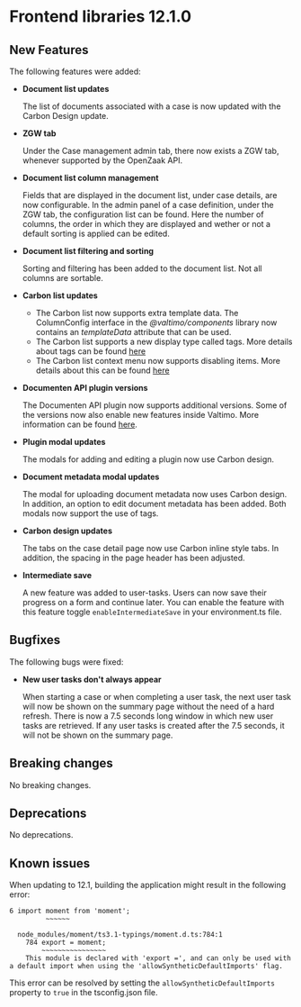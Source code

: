 # Frontend libraries 12.1.0

## New Features

The following features were added:

- **Document list updates**

  The list of documents associated with a case is now updated with the Carbon Design update.

- **ZGW tab**

  Under the Case management admin tab, there now exists a ZGW tab, whenever supported by the OpenZaak API.

- **Document list column management**

  Fields that are displayed in the document list, under case details, are now configurable. In the admin panel of a case definition, under the ZGW tab,
  the configuration list can be found. Here the number of columns, the order in which they are displayed and wether or not a default sorting is applied can be edited.

- **Document list filtering and sorting**

  Sorting and filtering has been added to the document list. Not all columns are sortable.

- **Carbon list updates**

  - The Carbon list now supports extra template data. The ColumnConfig interface in the *@valtimo/components* library now contains an *templateData* attribute that can be used.
  - The Carbon list supports a new display type called tags. More details about tags can be found [here](/reference/user-interface/components/valtimo-carbon-list/valtimo-carbon-list.md)
  - The Carbon list context menu now supports disabling items. More details about this can be found [here](/reference/user-interface/components/valtimo-carbon-list/list-with-actions.md)

- **Documenten API plugin versions**

  The Documenten API plugin now supports additional versions. Some of the versions now also enable new features inside
  Valtimo. More information can be
  found [here](/using-valtimo/plugin/documenten-api/configure-documenten-api-plugin.md#documenten-api-version).

- **Plugin modal updates**

  The modals for adding and editing a plugin now use Carbon design.

- **Document metadata modal updates**

  The modal for uploading document metadata now uses Carbon design. In addition, an option to edit document metadata has been added. Both modals now support the use of tags.

- **Carbon design updates**

  The tabs on the case detail page now use Carbon inline style tabs. In addition, the spacing in the page header has
  been adjusted.

- **Intermediate save**

  A new feature was added to user-tasks. Users can now save their progress on a form and continue later. You can enable the feature with this feature toggle `enableIntermediateSave` in your environment.ts file.

## Bugfixes

The following bugs were fixed:

- **New user tasks don't always appear**

  When starting a case or when completing a user task, the next user task will now be shown on the summary page without
  the need of a hard refresh. There is now a 7.5 seconds long window in which new user tasks are retrieved. If any
  user tasks is created after the 7.5 seconds, it will not be shown on the summary page.


## Breaking changes

No breaking changes.

## Deprecations

No deprecations.

## Known issues

When updating to 12.1, building the application might result in the following error:

```agsl
6 import moment from 'moment';
         ~~~~~~

  node_modules/moment/ts3.1-typings/moment.d.ts:784:1
    784 export = moment;
        ~~~~~~~~~~~~~~~~
    This module is declared with 'export =', and can only be used with a default import when using the 'allowSyntheticDefaultImports' flag.
```

This error can be resolved by setting the `allowSyntheticDefaultImports` property to `true` in the tsconfig.json file.